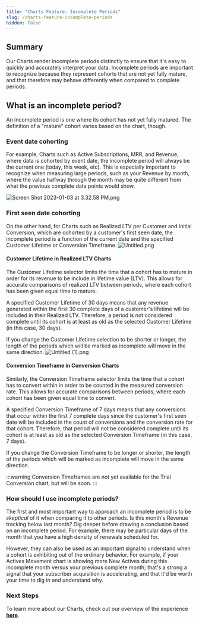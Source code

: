 ```yaml
---
title: "Charts Feature: Incomplete Periods"
slug: /charts-feature-incomplete-periods
hidden: false
---
```


## Summary

Our Charts render incomplete periods distinctly to ensure that it's easy to quickly and accurately interpret your data. Incomplete periods are important to recognize because they represent cohorts that are not yet fully mature, and that therefore may behave differently when compared to complete periods.

## What is an incomplete period?

An incomplete period is one where its cohort has not yet fully matured. The definition of a "mature" cohort varies based on the chart, though.

### Event date cohorting

For example, Charts such as Active Subscriptions, MRR, and Revenue, where data is cohorted by event date, the incomplete period will always be the current one (today, this week, etc). This is especially important to recognize when measuring large periods, such as your Revenue by month, where the value halfway through the month may be quite different from what the previous complete data points would show.

![](https://files.readme.io/8d76fa7-Screen_Shot_2023-01-03_at_3.32.58_PM.png "Screen Shot 2023-01-03 at 3.32.58 PM.png")

### First seen date cohorting

On the other hand, for Charts such as Realized LTV per Customer and Initial Conversion, which are cohorted by a customer's first seen date, the incomplete period is a function of the current date and the specified Customer Lifetime or Conversion Timeframe.
![](https://files.readme.io/e507eee-Untitled.png "Untitled.png")

#### Customer Lifetime in Realized LTV Charts

The Customer Lifetime selector limits the time that a cohort has to mature in order for its revenue to be include in lifetime value (LTV). This allows for accurate comparisons of realized LTV between periods, where each cohort has been given equal time to mature.

A specified Customer Lifetime of 30 days means that any revenue generated within the first 30 complete days of a customer's lifetime will be included in their Realized LTV. Therefore, a period is not considered complete until its cohort is at least as old as the selected Customer Lifetime (in this case, 30 days).

If you change the Customer Lifetime selection to be shorter or longer, the length of the periods which will be marked as incomplete will move in the same direction.
![](https://files.readme.io/b08d4b3-Untitled_1.png "Untitled (1).png")

#### Conversion Timeframe in Conversion Charts

Similarly, the Conversion Timeframe selector limits the time that a cohort has to convert within in order to be counted in the measured conversion rate. This allows for accurate comparisons between periods, where each cohort has been given equal time to convert.

A specified Conversion Timeframe of 7 days means that any conversions that occur within the first 7 complete days since the customer's first seen date will be included in the count of conversions and the conversion rate for that cohort. Therefore, that period will not be considered complete until its cohort is at least as old as the selected Conversion Timeframe (in this case, 7 days).

If you change the Conversion Timeframe to be longer or shorter, the length of the periods which will be marked as incomplete will move in the same direction.

:::warning
Conversion Timeframes are not yet available for the Trial Conversion chart, but will be soon.
:::

### How should I use incomplete periods?

The first and most important way to approach an incomplete period is to be _skeptical_ of it when comparing it to other periods. Is this month's Revenue tracking below last month? Dig deeper before drawing a conclusion based on an incomplete period. For example, there may be particular days of the month that you have a high density of renewals scheduled for.

However, they can also be used as an important signal to understand when a cohort is exhibiting out of the ordinary behavior. For example, if your Actives Movement chart is showing more New Actives during this incomplete month versus your previous complete month; that's a strong a signal that your subscriber acquisition is accelerating, and that it'd be worth your time to dig in and understand why.

### Next Steps

To learn more about our Charts, check out our overview of the experience **[here](/charts)**.
